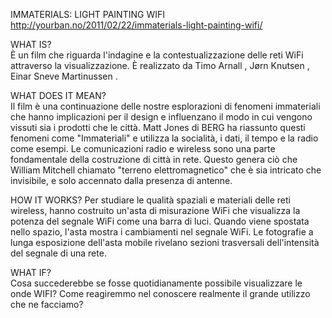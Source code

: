 IMMATERIALS: LIGHT PAINTING WIFI
http://yourban.no/2011/02/22/immaterials-light-painting-wifi/

WHAT IS?  
È un film che riguarda l'indagine e la contestualizzazione delle reti WiFi attraverso la visualizzazione. È realizzato da Timo Arnall , Jørn Knutsen , Einar Sneve Martinussen .

WHAT DOES IT MEAN?    
Il film è una continuazione delle nostre esplorazioni di fenomeni immateriali che hanno implicazioni per il design e influenzano il modo in cui vengono vissuti sia i prodotti che le città. Matt Jones di BERG ha riassunto questi fenomeni come "Immateriali" e utilizza la socialità, i dati, il tempo e la radio come esempi. Le comunicazioni radio e wireless sono una parte fondamentale della costruzione di città in rete. Questo genera ciò che William Mitchell chiamato "terreno elettromagnetico" che è sia intricato che invisibile, e solo accennato dalla presenza di antenne.

HOW IT WORKS? 
Per studiare le qualità spaziali e materiali delle reti wireless, hanno costruito un'asta di misurazione WiFi che visualizza la potenza del segnale WiFi come una barra di luci. Quando viene spostata nello spazio, l'asta mostra i cambiamenti nel segnale WiFi. Le fotografie a lunga esposizione dell'asta mobile rivelano sezioni trasversali dell'intensità del segnale di una rete.


WHAT IF?  
Cosa succederebbe se fosse quotidianamente possibile visualizzare le onde WIFI? Come reagiremmo nel conoscere realmente il grande utilizzo che ne facciamo?

